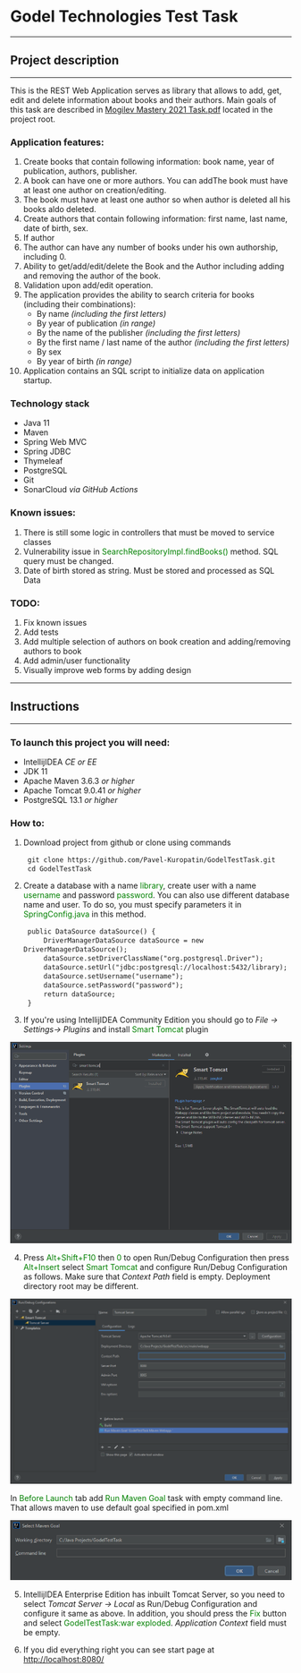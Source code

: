 # Godel Technologies Test Task
***
## Project description
***
This is the REST Web Application serves as library that allows to add, get, edit and delete information about books and their authors.
Main goals of this task are described in [Mogilev Mastery 2021 Task.pdf](https://github.com/Pavel-Kuropatin/GodelTestTask/blob/main/Mogilev%20Mastery%202021%20Task.pdf) located in the project root.

### Application features:
1. Create books that contain following information: book name, year of publication, authors, publisher.
2. A book can have one or more authors. You can addThe book must have at least one author on creation/editing.
3. The book must have at least one author so when author is deleted all his books aldo deleted.
4. Create authors that contain following information: first name, last name, date of birth, sex.
5. If author
6. The author can have any number of books under his own authorship, including 0.
7. Ability to get/add/edit/delete the Book and the Author including adding and removing the author of the book.
8. Validation upon add/edit operation.
9. The application provides the ability to search criteria for books (including their combinations):
   * By name _(including the first letters)_
   * By year of publication _(in range)_
   * By the name of the publisher _(including the first letters)_
   * By the first name / last name of the author _(including the first letters)_
   * By sex
   * By year of birth _(in range)_
10. Application contains an SQL script to initialize data on application startup.
   
### Technology stack
* Java 11
* Maven
* Spring Web MVC
* Spring JDBC
* Thymeleaf
* PostgreSQL
* Git
* SonarCloud _via GitHub Actions_

### Known issues:
1. There is still some logic in controllers that must be moved to service classes
2. Vulnerability issue in <span style="color:green">SearchRepositoryImpl.findBooks()</span> method. SQL query must be changed.
3. Date of birth stored as string. Must be stored and processed as SQL Data

### TODO:
1. Fix known issues
2. Add tests
3. Add multiple selection of authors on book creation and adding/removing authors to book
4. Add admin/user functionality
5. Visually improve web forms by adding design

***
## Instructions
***
### To launch this project you will need:
* IntellijIDEA _CE or EE_
* JDK 11
* Apache Maven 3.6.3 _or higher_
* Apache Tomcat 9.0.41 _or higher_
* PostgreSQL 13.1 _or higher_

### How to:

1. Download project from github or clone using commands
   
        git clone https://github.com/Pavel-Kuropatin/GodelTestTask.git
        cd GodelTestTask
   
2. Create a database with a name <span style="color:green">library</span>, create user with a name <span style="color:green">username</span> and password <span style="color:green">password</span>.
You can also use different database name and user. To do so, you must specify parameters it in <span style="color:green">SpringConfig.java</span> in this method.
   
        public DataSource dataSource() {
            DriverManagerDataSource dataSource = new DriverManagerDataSource();
            dataSource.setDriverClassName("org.postgresql.Driver");
            dataSource.setUrl("jdbc:postgresql://localhost:5432/library);
            dataSource.setUsername("username");
            dataSource.setPassword("password");
            return dataSource;
        }
3. If you're using IntellijIDEA Community Edition you should go to _File -> Settings-> Plugins_ and install <span style="color:green">Smart Tomcat</span> plugin

![Smart Tomcat Plugin](images/Smart%20Tomcat%20Plugin.png)

4. Press <span style="color:green">Alt+Shift+F10</span> then <span style="color:green">0</span> to open Run/Debug Configuration then press <span style="color:green">Alt+Insert</span> select <span style="color:green">Smart Tomcat</span> and configure Run/Debug Configuration as follows. Make sure that _Context Path_ field is empty. Deployment directory root may be different.

![Smart Tomcat Plugin](images/Create%20Run-Debug%20Configuration.png)

In <span style="color:green">Before Launch</span> tab add <span style="color:green">Run Maven Goal</span> task with empty command line. That allows maven to use default goal specified in pom.xml

![Smart Tomcat Plugin](images/Select%20Maven%20Goal.png)

5. IntellijIDEA Enterprise Edition has inbuilt Tomcat Server, so you need to select _Tomcat Server -> Local_ as Run/Debug Configuration and configure it same as above. In addition, you should press the <span style="color:green">Fix</span> button and select <span style="color:green">GodelTestTask:war exploded</span>. _Application Context_ field must be empty.


6. If you did everything right you can see start page at [http://localhost:8080/](http://localhost:8080/)